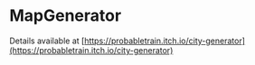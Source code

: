 # MapGenerator

Details available at [https://probabletrain.itch.io/city-generator](https://probabletrain.itch.io/city-generator)

